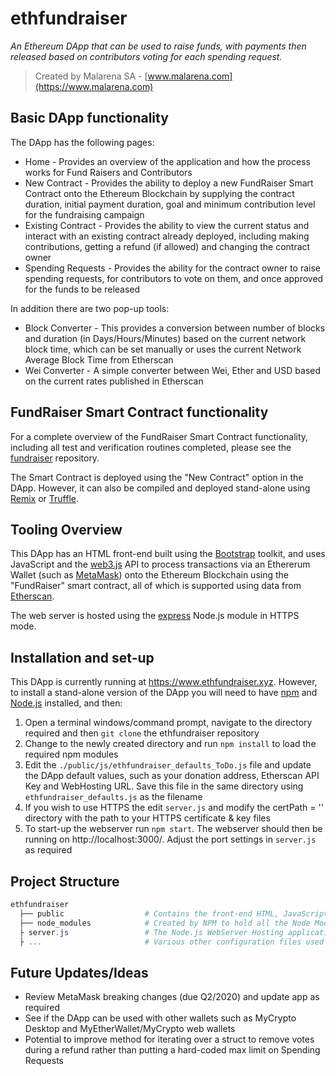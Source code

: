 # ethfundraiser
_An Ethereum DApp that can be used to raise funds, with payments then released based on contributors voting for each spending request._
> Created by Malarena SA - [www.malarena.com](https://www.malarena.com)

## Basic DApp functionality
The DApp has the following pages:
- Home - Provides an overview of the application and how the process works for Fund Raisers and Contributors
- New Contract - Provides the ability to deploy a new FundRaiser Smart Contract onto the Ethereum Blockchain by supplying the contract duration, initial payment duration, goal and minimum contribution level for the fundraising campaign
- Existing Contract - Provides the ability to view the current status and interact with an existing contract already deployed, including making contributions, getting a refund (if allowed) and changing the contract owner
- Spending Requests - Provides the ability for the contract owner to raise spending requests, for contributors to vote on them, and once approved for the funds to be released

In addition there are two pop-up tools:
- Block Converter - This provides a conversion between number of blocks and duration (in Days/Hours/Minutes) based on the current network block time, which can be set manually or uses the current Network Average Block Time from Etherscan
- Wei Converter - A simple converter between Wei, Ether and USD based on the current rates published in Etherscan

## FundRaiser Smart Contract functionality
For a complete overview of the FundRaiser Smart Contract functionality, including all test and verification routines completed, please see the [fundraiser](https://github.com/MalarenaSA/fundraiser) repository.

The Smart Contract is deployed using the "New Contract" option in the DApp. However, it can also be compiled and deployed stand-alone using [Remix](https://remix.ethereum.org/) or [Truffle](https://www.trufflesuite.com/truffle).

## Tooling Overview
This DApp has an HTML front-end built using the [Bootstrap](https://getbootstrap.com/) toolkit, and uses JavaScript and the [web3.js](https://github.com/ethereum/web3.js) API to process transactions via an Ethererum Wallet (such as [MetaMask](https://metamask.io/)) onto the Ethereum Blockchain using the "FundRaiser" smart contract, all of which is supported using data from [Etherscan](https://etherscan.io/).

The web server is hosted using the [express](https://www.npmjs.com/package/express) Node.js module in HTTPS mode.

## Installation and set-up
This DApp is currently running at https://www.ethfundraiser.xyz. However, to install a stand-alone version of the DApp you will need to have [npm](https://www.npmjs.com/) and [Node.js](https://nodejs.org/en/) installed, and then:
1) Open a terminal windows/command prompt, navigate to the directory required and then `git clone` the ethfundraiser repository
2) Change to the newly created directory and run `npm install` to load the required npm modules
3) Edit the `./public/js/ethfundraiser_defaults_ToDo.js` file and update the DApp default values, such as your donation address, Etherscan API Key and WebHosting URL. Save this file in the same directory using `ethfundraiser_defaults.js` as the filename
4) If you wish to use HTTPS the edit `server.js` and modify the certPath = '' directory with the path to your HTTPS certificate & key files
5) To start-up the webserver run `npm start`. The webserver should then be running on http://localhost:3000/. Adjust the port settings in `server.js` as required

## Project Structure
```powershell
ethfundraiser
  ├── public                  # Contains the front-end HTML, JavaScript, Image and Test files
  ├── node_modules            # Created by NPM to hold all the Node Modules and dependencies
  ├ server.js                 # The Node.js WebServer Hosting application
  ├ ...                       # Various other configuration files used by the tools
```

## Future Updates/Ideas
- Review MetaMask breaking changes (due Q2/2020) and update app as required
- See if the DApp can be used with other wallets such as MyCrypto Desktop and MyEtherWallet/MyCrypto web wallets
- Potential to improve method for iterating over a struct to remove votes during a refund rather than putting a hard-coded max limit on Spending Requests
